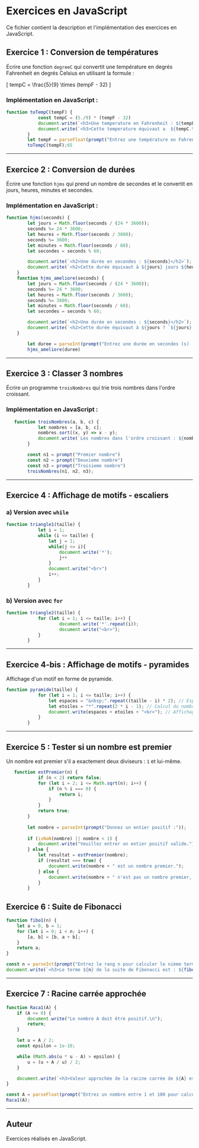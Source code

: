# Exercices en JavaScript

Ce fichier contient la description et l'implémentation des exercices en JavaScript.

## Exercice 1 : Conversion de températures

Écrire une fonction `degreeC` qui convertit une température en degrés Fahrenheit en degrés Celsius en utilisant la formule :

\[ tempC = \frac{5}{9} \times (tempF - 32) \]

### Implémentation en JavaScript :

```javascript
function toTempC(tempF) {
            const tempC = (5./9) * (tempF - 32)
            document.write(`<h3>Une temperature en Fahrenheit : ${tempF}</h3>`)
            document.write(`<h3>Cette temperature équivaut a  ${tempC.toFixed(2)} en degrés Celsius</h3>`)65
        }
        let tempF = parseFloat(prompt("Entrez une température en Fahrenheit :"));
        toTempC(tempF);65
```

---

## Exercice 2 : Conversion de durées

Écrire une fonction `hjms` qui prend un nombre de secondes et le convertit en jours, heures, minutes et secondes.

### Implémentation en JavaScript :

```javascript
function hjms(seconds) {
        let jours = Math.floor(seconds / (24 * 3600));
        seconds %= 24 * 3600;
        let heures = Math.floor(seconds / 3600);
        seconds %= 3600;
        let minutes = Math.floor(seconds / 60);
        let secondes = seconds % 60;

        document.write(`<h2>Une durée en secondes : ${seconds}</h2>`);
        document.write(`<h2>Cette durée équivaut à ${jours} jours ${heures} heures ${minutes} minutes ${secondes} secondes</h2>`);
    }
    function hjms_ameliore(seconds) {
        let jours = Math.floor(seconds / (24 * 3600));
        seconds %= 24 * 3600;
        let heures = Math.floor(seconds / 3600);
        seconds %= 3600;
        let minutes = Math.floor(seconds / 60);
        let secondes = seconds % 60;

        document.write(`<h2>Une durée en secondes : ${seconds}</h2>`);
        document.write(`<h2>Cette durée équivaut à ${jours ? `${jours} jours`:""} ${heures?`${heures} heures` : ""} ${minutes ? `${minutes} minutes` : ""} ${secondes ? `${secondes} secondes` : ""}</h2>`);
    }

        let duree = parseInt(prompt("Entrez une durée en secondes (s) :"));
        hjms_ameliore(duree)
```

---

## Exercice 3 : Classer 3 nombres

Écrire un programme `troisNombres` qui trie trois nombres dans l'ordre croissant.

### Implémentation en JavaScript :

```javascript
   function troisNombres(a, b, c) {
            let nombres = [a, b, c];
            nombres.sort((x, y) => x - y);
            document.write(`Les nombres dans l'ordre croissant : ${nombres.join(' ')}`);
        }

        const n1 = prompt("Premier nombre")
        const n2 = prompt("Deuxieme nombre")
        const n3 = prompt("Troisieme nombre")
        troisNombres(n1, n2, n3);
```

---

## Exercice 4 : Affichage de motifs - escaliers

### a) Version avec `while`

```javascript
function triangle1(taille) {
            let i = 1;
            while (i <= taille) {
                let j = 1;
                while(j <= i){
                    document.write('*');
                    j++
                }
                document.write("<br>")
                i++;
            }
        }

```

### b) Version avec `for`

```javascript
function triangle2(taille) {
            for (let i = 1; i <= taille; i++) {
                    document.write('*'.repeat(i));
                    document.write("<br>"); 
            }
        }
```

---

## Exercice 4-bis : Affichage de motifs - pyramides

Affichage d'un motif en forme de pyramide.

```javascript
function pyramide(taille) {
            for (let i = 1; i <= taille; i++) {
                let espaces = "&nbsp;".repeat((taille - i) * 2); // Espaces en HTML pour centrer
                let etoiles = "*".repeat(2 * i - 1); // Calcul du nombre d'étoiles
                document.write(espaces + etoiles + "<br>"); // Affichage avec saut de ligne
            }
        }
```

---

## Exercice 5 : Tester si un nombre est premier

Un nombre est premier s'il a exactement deux diviseurs : `1` et lui-même.

```javascript
   function estPremier(n) {
            if (n < 2) return false; 
            for (let i = 2; i <= Math.sqrt(n); i++) { 
                if (n % i === 0) {
                    return i; 
                }
            }
            return true; 
        }
        
        let nombre = parseInt(prompt("Donnez un entier positif :"));
        
        if (isNaN(nombre) || nombre < 1) {
            document.write("Veuillez entrer un entier positif valide.");
        } else {
            let resultat = estPremier(nombre);
            if (resultat === true) {
                document.write(nombre + " est un nombre premier.");
            } else {
                document.write(nombre + " n'est pas un nombre premier, il est divisible par " + resultat + ".");
            }
        }
```

## Exercice 6 : Suite de Fibonacci

```javascript
function fibo1(n) {
    let a = 0, b = 1;
    for (let i = 0; i < n; i++) {
        [a, b] = [b, a + b];
    }
    return a;
}

const n = parseInt(prompt("Entrez le rang n pour calculer le nième terme de Fibonacci :"));
document.write(`<h3>Le terme ${n} de la suite de Fibonacci est : ${fibo1(n)}</h3>`);
```

---

## Exercice 7 : Racine carrée approchée

```javascript
function Raca1(A) {
    if (A <= 0) {
        document.write("Le nombre A doit être positif.\n");
        return;
    }

    let u = A / 2;
    const epsilon = 1e-10;

    while (Math.abs(u * u - A) > epsilon) {
        u = (u + A / u) / 2;
    }

    document.write(`<h3>Valeur approchée de la racine carrée de ${A} est ${u}</h3>`);
}

const A = parseFloat(prompt("Entrez un nombre entre 1 et 100 pour calculer sa racine carrée approximée :"));
Raca1(A);
```

---

## Auteur
Exercices réalisés en JavaScript.

